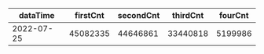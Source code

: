 |dataTime|firstCnt|secondCnt|thirdCnt|fourCnt|
|-|-|-|-|-|
|2022-07-25|45082335|44646861|33440818|5199986|